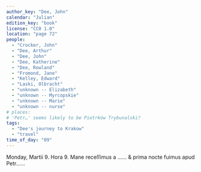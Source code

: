 ```yaml
---
author_key: "Dee, John"
calendar: "Julian"
edition_key: "book"
license: "CC0 1.0"
location: "page 72"
people:
  - "Crocker, John"
  - "Dee, Arthur"
  - "Dee, John"
  - "Dee, Katherine"
  - "Dee, Rowland"
  - "Fromond, Jane"
  - "Kelley, Edward"
  - "Laski, Olbracht"
  - "unknown -- Elizabeth"
  - "unknown -- Myrcopskie"
  - "unknown -- Marie"
  - "unknown -- nurse"
# places:
# 'Petr…' seems likely to be Piotrków Trybunalski?
tags:
  - "Dee's journey to Krakow"
  - "travel"
time_of_day: "09"
---
```

  Monday, Martii 9. Hora 9. Mane receſſimus a …… & prima nocte fuimus apud Petr……
